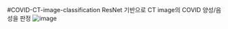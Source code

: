 #COVID-CT-image-classification
ResNet 기반으로 CT image의 COVID 양성/음성을 판정
<Classification Threshold>
![image](https://user-images.githubusercontent.com/129761375/230097790-a41ff856-66c5-4d40-b32c-113f75318bd5.png)

